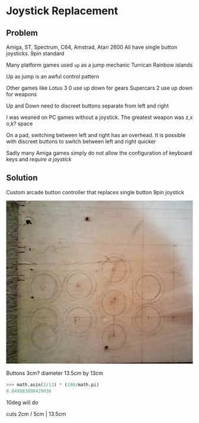 Joystick Replacement
====================

Problem
-------

Amiga, ST, Spectrum, C64, Amstrad, Atari 2600
All have single button joysticks.
9pin standard

Many platform games used `up` as a jump mechanic
Turrican
Rainbow islands

Up as jump is an awful control pattern

Other games like 
Lotus 3 0 use up down for gears
Supercars 2 use up down for weapons

Up and Down need to discreet buttons separate from left and right

I was weaned on PC games without a joystick. The greatest weapon was z,x o,k? space

On a pad, switching between left and right has an overhead.
It is possible with discreet buttons to switch between left and right quicker

Sadly many Amiga games simply do not allow the configuration of keyboard keys and _require a joystick_

Solution
--------

Custom arcade button controller that replaces single button 9pin joystick

![Plywood markings](./images/IMG_20211019_192852_4.jpg)

Buttons 3cm? diameter
13.5cm by 13cm

```python
>>> math.asin(2/13) * (180/math.pi)
8.849883098429038
```
10deg will do

cuts
2cm / 5cm | 13.5cm
